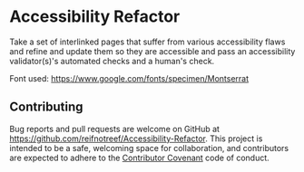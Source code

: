 # Accessibility Refactor
Take a set of interlinked pages that suffer from various accessibility
flaws and refine and update them so they are accessible and pass an accessibility
validator(s)'s automated checks and a human's check.

Font used: https://www.google.com/fonts/specimen/Montserrat

## Contributing

Bug reports and pull requests are welcome on GitHub at https://github.com/reifnotreef/Accessibility-Refactor. This project is intended to be a safe, welcoming space for collaboration, and contributors are expected to adhere to the [Contributor Covenant](http://contributor-covenant.org) code of conduct.
